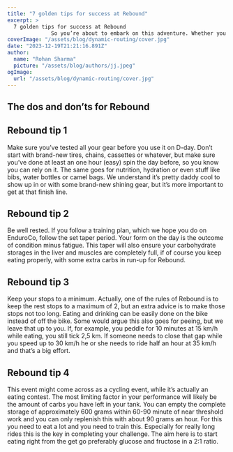 ```yaml
---
title: "7 golden tips for success at Rebound"
excerpt: >
  7 golden tips for success at Rebound
              So you’re about to embark on this adventure. Whether you go for a 100 or 200 mile diy gravel quest, you will probably be pushing some boundaries. Here
coverImage: "/assets/blog/dynamic-routing/cover.jpg"
date: "2023-12-19T21:21:16.891Z"
author:
  name: "Rohan Sharma"
  picture: "/assets/blog/authors/jj.jpeg"
ogImage:
  url: "/assets/blog/dynamic-routing/cover.jpg"
---
```


## The dos and don’ts for Rebound

## Rebound tip 1

Make sure you’ve tested all your gear before you use it on D-day. Don’t start with brand-new tires, chains, cassettes or whatever, but make sure you’ve done at least an one hour (easy) spin the day before, so you know you can rely on it. The same goes for nutrition, hydration or even stuff like bibs, water bottles or camel bags. We understand it’s pretty daddy cool to show up in or with some brand-new shining gear, but it’s more important to get at that finish line.


## Rebound tip 2

Be well rested. If you follow a training plan, which we hope you do on EnduroCo, follow the set taper period. Your form on the day is the outcome of condition minus fatigue. This taper will also ensure your carbohydrate storages in the liver and muscles are completely full, if of course you keep eating properly, with some extra carbs in run-up for Rebound.


## Rebound tip 3

Keep your stops to a minimum. Actually, one of the rules of Rebound is to keep the rest stops to a maximum of 2, but an extra advice is to make those stops not too long. Eating and drinking can be easily done on the bike instead of off the bike. Some would argue this also goes for peeing, but we leave that up to you. If, for example, you peddle for 10 minutes at 15 km/h while eating, you still tick 2,5 km. If someone needs to close that gap while you speed up to 30 km/h he or she needs to ride half an hour at 35 km/h and that’s a big effort.


## Rebound tip 4

This event might come across as a cycling event, while it’s actually an eating contest. The most limiting factor in your performance will likely be the amount of carbs you have left in your tank. You can empty the complete storage of approximately 600 grams within 60-90 minute of near threshold work and you can only replenish this with about 90 grams an hour. For this you need to eat a lot and you need to train this. Especially for really long rides this is the key in completing your challenge. The aim here is to start eating right from the get go preferably glucose and fructose in a 2:1 ratio.
